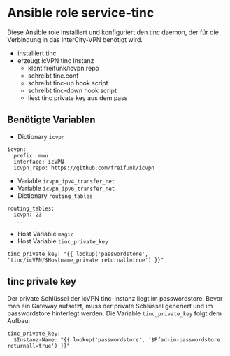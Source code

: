 # Ansible role service-tinc

Diese Ansible role installiert und konfiguriert den tinc daemon, der für die Verbindung in das InterCity-VPN benötigt wird.

- installiert tinc
- erzeugt icVPN tinc Instanz
  - klont freifunk/icvpn repo
  - schreibt tinc.conf
  - schreibt tinc-up hook script
  - schreibt tinc-down hook script
  - liest tinc private key aus dem pass

## Benötigte Variablen

- Dictionary `icvpn`
```
icvpn:
  prefix: mwu
  interface: icVPN
  icvpn_repo: https://github.com/freifunk/icvpn
```
- Variable `icvpn_ipv4_transfer_net`
- Variable `icvpn_ipv6_transfer_net`
- Dictionary `routing_tables`
```
routing_tables:
  icvpn: 23
  ...
```
- Host Variable `magic`
- Host Variable `tinc_private_key`
```
tinc_private_key: "{{ lookup('passwordstore', 'tinc/icVPN/$Hostname_private returnall=true') }}"
```

## tinc private key

Der private Schlüssel der icVPN tinc-Instanz liegt im passwordstore.
Bevor man ein Gateway aufsetzt, muss der private Schlüssel generiert und im passwordstore hinterlegt werden.
Die Variable `tinc_private_key` folgt dem Aufbau:
```
tinc_private_key:
  $Instanz-Name: "{{ lookup('passwordstore', '$Pfad-im-passwordstore returnall=true') }}"
```

